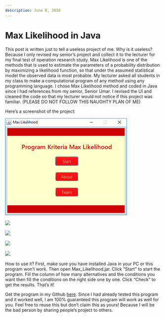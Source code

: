 ```yaml
---
description: June 8, 2018
---
```


# Max Likelihood in Java

This post is written just to tell a useless project of me. Why is it useless? Because I only revised my senior’s project and collect it to the lecturer for my final test of operation research study. Max Likelihood is one of the methods that is used to estimate the parameters of a probability distribution by maximizing a likelihood function, so that under the assumed statistical model the observed data is most probable. My lecturer asked all students in my class to make a computational program of any method using any programming language. I chose Max Likelihood method and coded in Java since I had references from my senior, Senior Umar. I revised the UI and cleaned the code so that my lecturer would not notice if this project was familiar. (PLEASE DO NOT FOLLOW THIS NAUGHTY PLAN OF ME)

Here’s a screenshot of the project:

![](<../../.gitbook/assets/image (3).png>)

![](../../.gitbook/assets/image-1.png)

![](../../.gitbook/assets/image-2.png)

![](../../.gitbook/assets/image-3.png)

![](../../.gitbook/assets/image-4.png)

How to use it? First, make sure you have installed Java in your PC or this program won’t work. Then open Max\_Likelihood.jar. Click “Start” to start the program. Fill the column of how many alternatives and the conditions you want then fill the conditions on the right side one by one. Click “Check” to get the results. That’s it!

Get the program in my Github [here](https://github.com/realicejoanne/opris-project). Since I had already tested this program and it worked well, I am 100% guaranteed this program will work as well for you. Feel free to reuse this but don’t claim this as yours! Because I will be the bad person by sharing people’s project to others.
